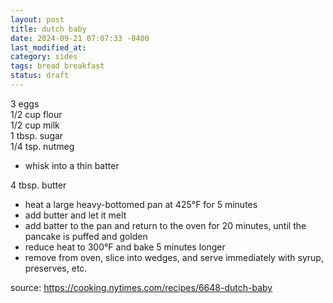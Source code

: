 ```yaml
---
layout: post
title: dutch baby
date: 2024-09-21 07:07:33 -0400
last_modified_at: 
category: sides
tags: bread breakfast
status: draft
---
```


3 eggs  
1/2 cup flour  
1/2 cup milk  
1 tbsp. sugar  
1/4 tsp. nutmeg  
* whisk into a thin batter

4 tbsp. butter
* heat a large heavy-bottomed pan at 425°F for 5 minutes
* add butter and let it melt
* add batter to the pan and return to the oven for 20 minutes, until the pancake is
  puffed and golden
* reduce heat to 300°F and bake 5 minutes longer
* remove from oven, slice into wedges, and serve immediately with syrup, preserves,
  etc.

source: <https://cooking.nytimes.com/recipes/6648-dutch-baby>
